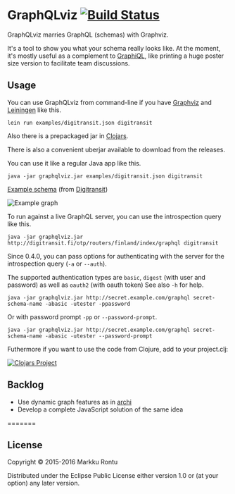# GraphQLviz [![Build Status](https://travis-ci.org/Macroz/GraphQLviz.svg?branch=master)](https://travis-ci.org/Macroz/GraphQLViz)

GraphQLviz marries GraphQL (schemas) with Graphviz.

It's a tool to show you what your schema really looks like. At the moment, it's mostly useful as a complement to [GraphiQL](https://github.com/graphql/graphiql), like printing a huge poster size version to facilitate team discussions.

## Usage

You can use GraphQLviz from command-line if you have [Graphviz](http://www.graphviz.org) and [Leiningen](http://leiningen.org) like this.

```
lein run examples/digitransit.json digitransit
```

Also there is a prepackaged jar in [Clojars](https://clojars.org/macroz/graphqlviz).

There is also a convenient uberjar available to download from the releases.

You can use it like a regular Java app like this.

```
java -jar graphqlviz.jar examples/digitransit.json digitransit
```

[Example schema](examples/digitransit.json?raw=true) (from [Digitransit](http://digitransit.fi))

![Example graph](https://rawgit.com/Macroz/GraphQLviz/master/examples/digitransit.svg)

To run against a live GraphQL server, you can use the introspection query like this.

```
java -jar graphqlviz.jar http://digitransit.fi/otp/routers/finland/index/graphql digitransit
```

Since 0.4.0, you can pass options for authenticating with the server for the introspection query (`-a` or `--auth`).

The supported authentication types are `basic`, `digest` (with user and password) as well as `oauth2` (with oauth token) See also `-h` for help.

```
java -jar graphqlviz.jar http://secret.example.com/graphql secret-schema-name -abasic -utester -ppassword
```

Or with password prompt `-pp` or `--password-prompt`.

```
java -jar graphqlviz.jar http://secret.example.com/graphql secret-schema-name -abasic -utester --password-prompt
```

Futhermore if you want to use the code from Clojure, add to your project.clj:

[![Clojars Project](http://clojars.org/macroz/graphqlviz/latest-version.svg)](http://clojars.org/macroz/graphqlviz)


## Backlog

- Use dynamic graph features as in [archi](https://github.com/Macroz/archi)
- Develop a complete JavaScript solution of the same idea

=======
## License

Copyright © 2015-2016 Markku Rontu

Distributed under the Eclipse Public License either version 1.0 or (at
your option) any later version.
